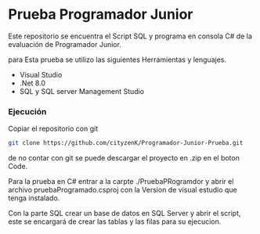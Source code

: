 ﻿# Prueba Programador Junior
 Este repositorio se encuentra el Script SQL y programa en consola C# de la evaluación de Programador Junior.
 
 para Esta prueba se utilizo las siguientes Herramientas y lenguajes.

 - Visual Studio
 - .Net 8.0
 - SQL y SQL server Management Studio

### Ejecución
Copiar el repositorio con git
```sh
git clone https://github.com/cityzenK/Programador-Junior-Prueba.git
```
de no contar con git se puede descargar el proyecto en .zip en el boton Code.

Para la prueba en C# entrar a la carpte ./PruebaPRogramdor y abrir el archivo pruebaProgramado.csproj con la Version de visual estudio que tenga instalado.

Con la parte SQL crear un base de datos en SQL Server y abrir el script, este se encargará de crear las tablas y las filas para su ejecucion.
